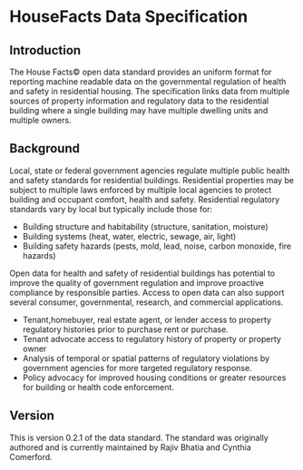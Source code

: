 HouseFacts Data Specification 
===============
## Introduction

The House Facts© open data standard provides an uniform format for reporting machine readable data on the governmental regulation of health and safety in residential housing. The specification links data from multiple sources of property information and regulatory data to the residential building  where a single building may have multiple dwelling units and multiple owners. 

## Background

Local, state or federal government agencies regulate multiple public health and safety standards for residential buildings. Residential properties may be subject to multiple laws enforced by multiple local agencies to protect building and occupant comfort, health and safety. Residential regulatory standards vary by local but typically include those for:

* Building structure and habitability (structure, sanitation, moisture)
* Building systems (heat, water, electric, sewage, air, light)
* Building safety hazards (pests, mold, lead, noise, carbon monoxide, fire hazards)

Open data for health and safety of residential buildings has potential to improve the quality of government regulation and improve proactive compliance by responsible parties.  Access to open data can also support several consumer, governmental, research, and commercial applications.

* Tenant,homebuyer, real estate agent, or lender access to property regulatory histories prior to purchase rent or purchase. 
* Tenant advocate access to regulatory history of property or property owner
* Analysis of temporal or spatial patterns of regulatory violations by government agencies for more targeted regulatory response.
* Policy advocacy for improved housing conditions or greater resources for building or health code enforcement.

## Version
This is version 0.2.1 of the data standard.  The standard was originally authored and is currently maintained by Rajiv Bhatia and Cynthia Comerford.

